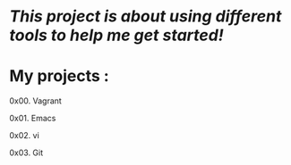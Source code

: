 
*This project is about using different tools to help me get started!*
========================================================================
My projects :
======================================================

0x00. Vagrant

0x01. Emacs

0x02. vi

0x03. Git
